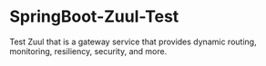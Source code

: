 # SpringBoot-Zuul-Test
Test Zuul that is a gateway service that provides dynamic routing, monitoring, resiliency, security, and more.

